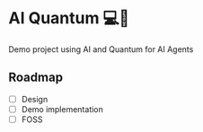 # AI Quantum 💻🤖

Demo project using AI and Quantum for AI Agents

## Roadmap

- [ ] Design
- [ ] Demo implementation
- [ ] FOSS
